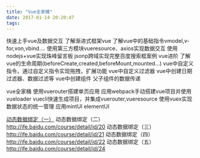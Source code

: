 ```yaml
---
title: "Vue全家桶"
date: 2017-01-14 20:20:47
tags:
---
```


快速上手vue及数据交互
了解渐进式框架vue
了解vue中的基础指令v­model,v­for,v­on,v­bind….
使用第三方模块vue­resource、axios实现数据交互
使用nodejs+vue实现珠峰留言板
jsonp跨域实现完整百度搜索框案例
vue进阶
了解vue的生命周期(beforeCreate,created,beforeMount,mounted…)
vue中自定义指令，通过自定义指令实现拖拽，扩展功能
vue中自定义过滤器
vue中创建日期过滤器、数据过滤等
vue中创建组件
父子组件的数据传递

vue全家桶
使用vue­router搭建单页应用
应用webpack手动搭建vue项目并使用vue­loader
vue­cli快速生成项目，并集成vue­router,vue­resource
使用vuex实现数据状态的统一管理
应用mintUI elementUI


[动态数据绑定（一）](http://ife.baidu.com/course/detail/id/15)
动态数据绑定（二）http://ife.baidu.com/course/detail/id/20
动态数据绑定（三）http://ife.baidu.com/course/detail/id/21
动态数据绑定（四）http://ife.baidu.com/course/detail/id/22
动态数据绑定（五）http://ife.baidu.com/course/detail/id/24